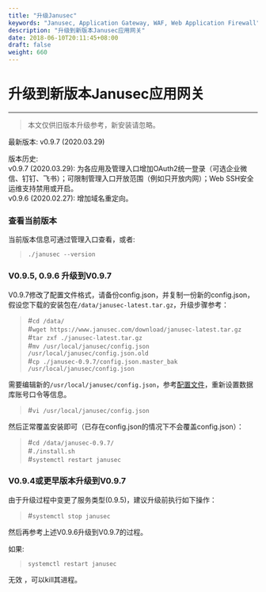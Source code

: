 ```yaml
---
title: "升级Janusec"
keywords: "Janusec, Application Gateway, WAF, Web Application Firewall"
description: "升级到新版本Janusec应用网关"
date: 2018-06-10T20:11:45+08:00
draft: false
weight: 660
---
```


# 升级到新版本Janusec应用网关   
----

> 本文仅供旧版本升级参考，新安装请忽略。  

最新版本: v0.9.7 (2020.03.29)  

版本历史:   
v0.9.7 (2020.03.29): 为各应用及管理入口增加OAuth2统一登录（可选企业微信、钉钉、飞书）；可限制管理入口开放范围（例如只开放内网）；Web SSH安全运维支持禁用或开启。  
v0.9.6 (2020.02.27): 增加域名重定向。  

### 查看当前版本  

当前版本信息可通过管理入口查看，或者:  

> `./janusec --version`  


### V0.9.5, 0.9.6 升级到V0.9.7  

V0.9.7修改了配置文件格式，请备份config.json，并复制一份新的config.json，假设您下载的安装包在`/data/janusec-latest.tar.gz`，升级步骤参考：  

> #`cd /data/`  
> #`wget https://www.janusec.com/download/janusec-latest.tar.gz`  
> #`tar zxf ./janusec-latest.tar.gz`  
> #`mv /usr/local/janusec/config.json /usr/local/janusec/config.json.old`  
> #`cp ./janusec-0.9.7/config.json.master_bak /usr/local/janusec/config.json`  

需要编辑新的`/usr/local/janusec/config.json`，参考[配置文件](/cn/configuration/)，重新设置数据库账号口令等信息。  

> #`vi /usr/local/janusec/config.json`  

然后正常覆盖安装即可（已存在config.json的情况下不会覆盖config.json）：  

> #`cd /data/janusec-0.9.7/`  
> #`./install.sh`  
> #`systemctl restart janusec`  


### V0.9.4或更早版本升级到V0.9.7  

由于升级过程中变更了服务类型(0.9.5)，建议升级前执行如下操作：  

> #`systemctl stop janusec`  

然后再参考上述V0.9.6升级到V0.9.7的过程。

如果:

> `systemctl restart janusec`  

无效  ，可以kill其进程。

